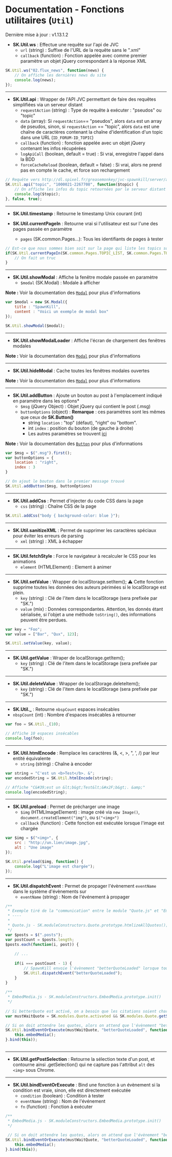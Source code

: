 Documentation - Fonctions utilitaires (`Util`)
==============================================

Dernière mise à jour : v1.13.1.2

* **SK.Util.ws** : Effectue une requête sur l'api de JVC
    * `url` (string) : Suffixe de l'URL de la requête sans le ".xml"
    * `callback` (function) : Fonction appelée avec comme premier paramètre un objet jQuery correspondant à la réponse XML

```javascript
SK.Util.ws("02.flux_news", function(news) {
    // On affiche les dernières news du site
    console.log(news);
});
```

----


* **SK.Util.api** : Wrapper de l'API JVC permettant de faire des requêtes simplifiées via un serveur distant
    * `requestAction` (string) : Type de requête à exécuter : "pseudos" ou "topic"
    * `data` (array<string>): Si `requestAction`== "pseudos", alors `data` est un array de pseudos, sinon, si `requestAction` == "topic", alors `data` est une chaîne de caractères contenant la chaîne d'identification d'un topic dans une URL (`ID_FORUM-ID_TOPIC`)
    * `callback` (function) : fonction appelée avec un objet jQuery contenant les infos récupérées
    * `logApiCall` (boolean, default = true) : Si vrai, enregistre l'appel dans la BDD
    * `forceCacheReload` (boolean, default = false) : Si vrai, alors ne prend pas en compte le cache, et force son rechargement

```javascript
// Requête vers http://dl.spixel.fr/greasemonkey/jvc-spawnkill/server/api-jvc.php?action=topic&data=%221000021-2267708%22&log=true&forceCacheReload=false
SK.Util.api("topic", "1000021-2267708", function($topic) {
    // On affiche les infos du topic retournées par le serveur distant
    console.log($topic);
}, false, true);
```   

----

* **SK.Util.timestamp** : Retourne le timestamp Unix courant (int)


* **SK.Util.currentPageIn**  : Retourne vrai si l'utilisateur est sur l'une des pages passée en paramètre
    * `pages` (SK.common.Pages...): Tous les identifiants de pages à tester

```javascript
// Est-ce que nous sommes bien soit sur la page qui liste les topics soit sur la page de réponse ?
if(SK.Util.currentPageIn(SK.common.Pages.TOPIC_LIST, SK.common.Pages.TOPIC_RESPONSE)) {
    // On fait un truc
}
```

----

* **SK.Util.showModal**  : Affiche la fenêtre modale passée en paramètre
    * `$modal` (SK.Modal) : Modale à afficher

**Note :** Voir la documentation des [`Modal`](https://github.com/dorian-marchal/spawnkill/blob/master/documentation/Modal.md) pour plus d'informations

```javascript
var $modal = new SK.Modal({
    title : "SpawnKill",
    content : "Voici un exemple de modal box"
});

SK.Util.showModal($modal);
```

----

* **SK.Util.showModalLoader** : Affiche l'écran de chargement des fenêtres modales

**Note :** Voir la documentation des [`Modal`](https://github.com/dorian-marchal/spawnkill/blob/master/documentation/Modal.md) pour plus d'informations

----

* **SK.Util.hideModal** : Cache toutes les fenêtres modales ouvertes

**Note :** Voir la documentation des [`Modal`](https://github.com/dorian-marchal/spawnkill/blob/master/documentation/Modal.md) pour plus d'informations

----

* **SK.Util.addButton** : Ajoute un bouton au post à l'emplacement indiqué en paramètre dans les options*
    * `$msg` (jQuery Object) : Objet jQuery qui contient le post (.msg)
    * `buttonOptions` (object) : **Remarque** : ces paramètres sont les mêmes que ceux de **SK.Button()**
        * string `location` : "top" (défaut), "right" ou "bottom".
        * int `index` : position du bouton (de gauche à droite)
        * Les autres paramètres se trouvent [ici](http://un.lien)

**Note :** Voir la documentation des [`Button`](https://github.com/dorian-marchal/spawnkill/blob/master/documentation/Button.md) pour plus d'informations

```javascript
var $msg = $(".msg").first();
var buttonOptions = {
    location : "right",
    index : 3
}

// On ajout le bouton dans le premier message trouvé
SK.Util.addButton($msg, buttonOptions)
```

----

* **SK.Util.addCss** : Permet d'injecter du code CSS dans la page
	* `css` (string) : Chaîne CSS de la page

```javascript
SK.Util.addCss("body { background-color: blue }");
```

----

* **SK.Util.sanitizeXML** : Permet de supprimer les caractères spéciaux pour éviter les erreurs de parsing
	* `xml` (string) : XML à échapper

----

* **SK.Util.fetchStyle** : Force le navigateur à recalculer le CSS pour les animations
	* `element` (HTMLElement) : Element à animer

----

* **SK.Util.setValue** : Wrapper de localStorage.setItem(); :warning: Cette fonction supprime toutes les données des auteurs périmées si le localStorage est plein.
	* `key` (string) : Clé de l'item dans le localStorage (sera prefixée par "SK.")
	* `value` (mix) : Données correspondantes. Attention, les donnés étant sérialisée, si l'objet a une méthode `toString()`, des informations peuvent être perdues.

```javascript
var key = "Foo";
var value = ["Bar", "Qux", 123];

SK.Util.setValue(key, value);
```

----

* **SK.Util.getValue** : Wraper de localStorage.getItem();
	* `key` (string) : Clé de l'item dans le localStorage (sera prefixée par "SK.")

----

* **SK.Util.deleteValue** : Wrapper de localStorage.deleteItem();
	* `key` (string) : Clé de l'item dans le localStorage (sera prefixée par "SK.")

----

* **SK.Util._** : Retourne `nbspCount` espaces insécables
 * `nbspCount` (int) : Nombre d'espaces insécables à retourner

```javascript
var foo = SK.Util._(10);

// Affiche 10 espaces insécables
console.log(foo);
```

----

* **SK.Util.htmlEncode** : Remplace les caractères (&, <, >, ", ', /) par leur entité équivalente
	* `string` (string) : Chaîne à encoder

```javascript
var string = "C'est un <b>Test</b>. &";
var encodedString = SK.Util.htmlEncode(string);

// Affiche "C&#39;est un &lt;b&gt;Test&lt;&#x2F;b&gt;. &amp;"
console.log(encodedString);
```

----

* **SK.Util.preload** : Permet de précharger une image
    * `$img` (HTMLImageElement) : image créé via `new Image()`, `document.createElement("img")`, ou `$("<img>")` 
    * `callback` (function) : Cette fonction est exécutée lorsque l'image est chargée

```javascript
var $img = $("<img>", {
    src : "http://un.lien/image.jpg",
    alt : "Une image"
});

SK.Util.preload($img, function() {
    console.log("L'image est chargée"); 
});
```

----

* **SK.Util.dispatchEvent** : Permet de propager l'évènement `eventName` dans le système d'évènements sur <body>
	* `eventName` (string) : Nom de l'événement à propager

```javascript
/**
 * Exemple tiré de la "communication" entre le module "Quote.js" et "EmbedMedia.js"
 * ----
 * 
 * Quote.js - SK.moduleConstructors.Quote.prototype.htmlizeAllQuotes();
 */
var $posts = $(".posts");
var postCount = $posts.length;
$posts.each(function(i, post)) {
     
    // ...
     
    if(i === postCount - 1) {
        // SpawnKill envoie l'évènement "betterQuoteLoaded" lorsque toutes les quotes ont été "htmlisées"
        SK.Util.dispatchEvent("betterQuoteLoaded");
    }
}
 
/**
 * EmbedMedia.js - SK.moduleConstructors.EmbedMedia.prototype.init()
 */
 
// Si betterQuote est activé, on a besoin que les citations soient chargées pour calculer la taille des vidéos
var mustWaitQuote = SK.modules.Quote.activated && SK.modules.Quote.getSetting("betterQuote");

// Si on doit attendre les quotes, alors on attend que l'évènement "betterQuoteLoaded" soit envoyé, sinon on éxecute directement la fonction callback
SK.Util.bindEventOrExecute(mustWaitQuote, "betterQuoteLoaded", function() {
    this.embedMedia();
}.bind(this));
 
```

----

* **SK.Util.getPostSelection** : Retourne la sélection texte d'un post, et contourne ainsi .getSelection() qui ne capture pas l'attribut `alt` des `<img>` sous Chrome.

----

* **SK.Util.bindEventOrExecute** : Bind une fonction à un évènement si la condition est vraie, sinon, elle est directement exécutée
	* `condition` (boolean) : Condition à tester 
	* `eventName` (string) : Nom de l'événement
	* `fn` (function) : Fonction à exécuter

```javascript
/**
 * EmbedMedia.js - SK.moduleConstructors.EmbedMedia.prototype.init()
 */
 
 // Si on doit attendre les quotes, alors on attend que l'évènement "betterQuoteLoaded" soit envoyé, sinon on éxecute directement la fonction callback
SK.Util.bindEventOrExecute(mustWaitQuote, "betterQuoteLoaded", function() {
    this.embedMedia();
}.bind(this));
```
